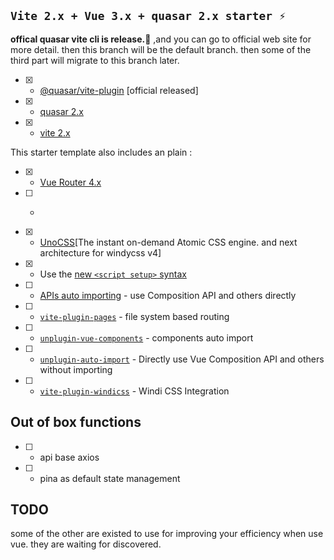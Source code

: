 ## `Vite 2.x + Vue 3.x + quasar 2.x starter ⚡`

**offical quasar vite cli is release.🌹** ,and you can go to official web site for more detail. then this branch will be 
the default branch. then some of the third part will migrate to this branch later.

- [X] - [@quasar/vite-plugin](https://quasar.dev/start/vite-plugin) [official released]
- [X] - [quasar 2.x](https://github.com/quasarframework/quasar)
- [X] - [vite 2.x](https://github.com/vitejs/vite)

This starter template also includes an plain :

- [x]  - [Vue Router 4.x](https://github.com/vuejs/vue-router-next)
- [ ]  - ~~~[Windi CSS](https://github.com/windicss/windicss)~~~[droped and replaced with UnoCSS]
- [x] - [UnoCSS](https://github.com/antfu/unocss)[The instant on-demand Atomic CSS engine. and next architecture for windycss v4]
- [x]  - Use the [new `<script setup>` syntax](https://github.com/vuejs/rfcs/pull/227)
- [ ]  - [APIs auto importing](https://github.com/antfu/unplugin-auto-import) - use Composition API and others directly
- [ ]  - [`vite-plugin-pages`](https://github.com/hannoeru/vite-plugin-pages) - file system based routing
- [ ]  - [`unplugin-vue-components`](https://github.com/antfu/unplugin-vue-components) - components auto import
- [ ]  - [`unplugin-auto-import`](https://github.com/antfu/unplugin-auto-import) - Directly use Vue Composition API and others without importing
- [ ]  - [`vite-plugin-windicss`](https://github.com/antfu/vite-plugin-windicss) - Windi CSS Integration

## Out of box functions 

- [ ] - api base axios
- [ ] - pina as default state management

## TODO 

some of the other are existed to use for improving your efficiency when use vue. they are waiting for discovered.
